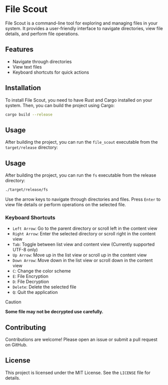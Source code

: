 # File Scout

File Scout is a command-line tool for exploring and managing files in your system. It provides a user-friendly interface to navigate directories, view file details, and perform file operations.

## Features 

- Navigate through directories
- View text files
- Keyboard shortcuts for quick actions

## Installation

To install File Scout, you need to have Rust and Cargo installed on your system. Then, you can build the project using Cargo:

```sh
cargo build --release
```
## Usage

After building the project, you can run the `file_scout` executable from the `target/release` directory:

## Usage

After building the project, you can run the `fs` executable from the release directory:

```sh
./target/release/fs
```

Use the arrow keys to navigate through directories and files. Press `Enter` to view file details or perform operations on the selected file.

### Keyboard Shortcuts

- `Left Arrow`: Go to the parent directory or scroll left in the content view
- `Right Arrow`: Enter the selected directory or scroll right in the content view
- `Tab`: Toggle between list view and content view (Currently supported UTF-8 only)
- `Up Arrow`: Move up in the list view or scroll up in the content view
- `Down Arrow`: Move down in the list view or scroll down in the content view
- `C`: Change the color scheme
- `E`: File Encryption
- `D`: File Decryption
- `Delete`: Delete the selected file
- `Q`: Quit the application
  
> [!CAUTION]
> **Some file may not be decrypted use carefully.**

## Contributing
Contributions are welcome! Please open an issue or submit a pull request on GitHub.

## License

This project is licensed under the MIT License. See the `LICENSE` file for details.
